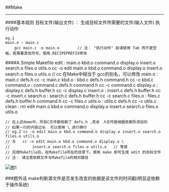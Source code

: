 

##Make
___
####基本规则
	目标文件(输出文件) ： 生成目标文件所需要的文件(输入文件)
		执行动作
		
	eg.1
	main.o : main.c
		gcc main.c -o main.o		// 注： "执行动作" 前请使用 Tab 而不是空格，若需要其他符号，使用.RECIPEPREFIX修改
		
####A Simple Makefile
	edit : main.o kbd.o command.o display.o insert.o search.o files.o utils.o
			cc -o edit main.o kbd.o command.o display.o insert.o search.o files.o utils.o
	// cc 在Make中相当于 gcc的别名，可以修改
	main.o : main.c defs.h
			cc -c main.c
	kbd.o : kbd.c defs.h command.h
			cc -c kbd.c
	command.o : command.c defs.h command.h
			cc -c command.c
	display.o : display.c defs.h buffer.h
			cc -c display.c
	insert.o : insert.c defs.h buffer.h
			cc -c insert.c
	search.o : search.c defs.h buffer.h
			cc -c search.c
	files.o : files.c defs.h buffer.h command.h
			cc -c files.c
	utils.o : utils.c defs.h
			cc -c utils.c
	clean :
			rm edit main.o kbd.o command.o display.o insert.o search.o files.o utils.o
			
	// 在上述demo中，所有C文件都依赖了 defs.h ,其余 .h文件是根据依赖所添加的 
	// 如果一行的内容过长  可以使用 \ 进行换行
	// eg.2 cc -o edit main.o kbd.o command.o display.o insert.o search.o files.o utils.o
	// 与   cc -o edit main.o kbd.o command.o display.o \
	//			insert.o search.o files.o utils.o   // 等效
	// 完成Makefile后，在Makefile所在的目录下，使用 make 即可生成 edit 的目标文件
	// 注： 请注意依赖文件与Makefile的相对路径
![图1](file:////S:\GitStudy\BannerHome\time_stream\linux_tools\a-simple-makefile.gif)

###题外话
	make判断源文件是否发生改变的依据是该文件的时间戳(明显这依赖于操作系统)
